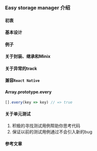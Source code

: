 ### Easy storage manager 介绍

#### 初衷

#### 基本设计

#### 例子

#### 关于封装、继承和Minix

#### 关于异常的track

#### 兼容`React Native`

#### Array.prototype.every

```js
[].every(key => key) // => true
```

#### 关于单元测试

1. 积极的寻找测试用例帮助你思考代码
2. 保证以前的测试用例通过不会引入新的bug

#### 参考文章
